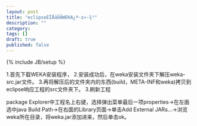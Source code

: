 ```yaml
---
layout: post
title: "eclipseÉÏÅäÖÃWEKA¿ª·¢»·¾³"
description: ""
category: 
tags: []
draft: true
published: false
---
```

{% include JB/setup %}

1.首先下载WEKA安装程序，
2.安装成功后，在weka安装文件夹下解压weka-src.jar文件。
3.再将解压后的文件夹内的东西(build，META-INF和weka)拷贝到eclipse响应工程的src文件夹下。
3.刷新工程

package Explorer中工程名上右键，选择弹出菜单最后一项properties->在左面选中java Build Path->在右面的Library页面->单击Add External JARs…->浏览weka所在目录，将weka.jar添加进来，然后单击ok。 
